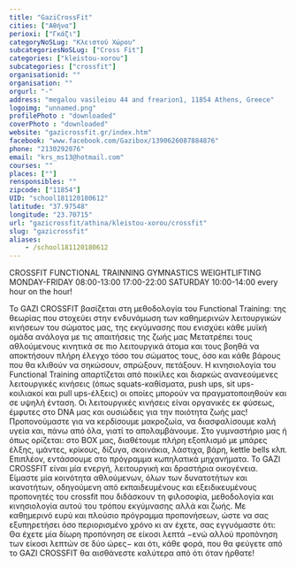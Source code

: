 ```yaml
---
title: "GaziCrossFit"
cities: ["Αθήνα"]
perioxi: ["Γκάζι"]
categoryNoSLug: "Κλειστού Χώρου"
subcategoriesNoSLug: ["Cross Fit"]
categories: ["kleistou-xorou"]
subcategories: ["crossfit"]
organisationid: ""
organisation: ""
orgurl: "-"
address: "megalou vasileiou 44 and frearion1, 11854 Athens, Greece"
logoimg: "unnamed.png"
profilePhoto : "downloaded"
coverPhoto : "downloaded"
website: "gazicrossfit.gr/index.htm"
facebook: "www.facebook.com/Gazibox/1390626087884876"
phone: "2130292076"
email: "krs_ms13@hotmail.com"
courses: ""
places: [""]
rensponsibles: ""
zipcode: ["11854"]
UID: "school181120180612"
latitude: "37.97548"
longitude: "23.70715"
url: "gazicrossfit/athina/kleistou-xorou/crossfit"
slug: "gazicrossfit"
aliases:
    - /school181120180612
---
```



CROSSFIT FUNCTIONAL TRAINNING GYMNASTICS WEIGHTLIFTING MONDAY-FRIDAY 08:00-13:00 17:00-22:00 SATURDAY 10:00-14:00 every hour on the hour!

Το GAZI CROSSFIT βασίζεται στη μεθοδολογία του Functional Τraining: της θεωρίας που στοχεύει στην ενδυνάμωση των καθημερινών λειτουργικών κινήσεων του σώματος μας, της εκγύμνασης που ενισχύει κάθε μυϊκή ομάδα ανάλογα με τις απαιτήσεις της ζωής μας Μετατρέπει τους αθλούμενους κινητικά σε πιο λειτουργικά άτομα και τους βοηθά να αποκτήσουν πλήρη έλεγχο τόσο του σώματος τους, όσο και κάθε βάρους που θα κλιθούν να σηκώσουν, σπρώξουν, πετάξουν. Η κινησιολογία του Functional Training απαρτίζεται από ποικίλες και διαρκώς ανανεούμενες λειτουργικές κινήσεις (όπως squats-καθίσματα, push ups, sit ups- κοιλιακοί και pull ups-έλξεις) οι οποίες μπορούν να πραγματοποιηθούν και σε υψηλή ένταση. Οι λειτουργικές κινήσεις είναι οργανικές εκ φύσεως, έμφυτες στο DNA μας και ουσιώδεις για την ποιότητα ζωής μας! Προπονούμαστε για να κερδίσουμε μακροζωία, να διασφαλίσουμε καλή υγεία και, πάνω από όλα, γιατί το απολαμβάνουμε. Στο γυμναστήριο μας ή όπως ορίζεται: στο BOX μας, διαθέτουμε πλήρη εξοπλισμό με μπάρες έλξης, ιμάντες, κρίκους, δίζυγα, σκοινάκια, λάστιχα, βάρη, kettle bells κλπ. Επιπλέον, εντάσσουμε στο πρόγραμμα κωπηλατικά μηχανήματα. Το GAZI CROSSFIT είναι μία ενεργή, λειτουργική και δραστήρια οικογένεια. Είμαστε μία κοινότητα αθλούμενων, όλων των δυνατοτήτων και ικανοτήτων, οδηγούμενη από εκπαιδευμένους και εξειδικευμένους προπονητές του crossfit που διδάσκουν τη φιλοσοφία, μεθοδολογία και κινησιολογία αυτού του τρόπου εκγύμνασης αλλά και ζωής. Με καθημερινό ευρύ και πλούσιο πρόγραμμα προπονήσεων, ώστε να σας εξυπηρετήσει όσο περιορισμένο χρόνο κι αν έχετε, σας εγγυόμαστε ότι: Θα έχετε μία δίωρη προπόνηση σε είκοσι λεπτά −ενώ αλλού προπόνηση των είκοσι λεπτών σε δύο ώρες− και ότι, κάθε φορά, που θα φεύγετε από το GAZI CROSSFIT θα αισθάνεστε καλύτερα από ότι όταν ήρθατε!